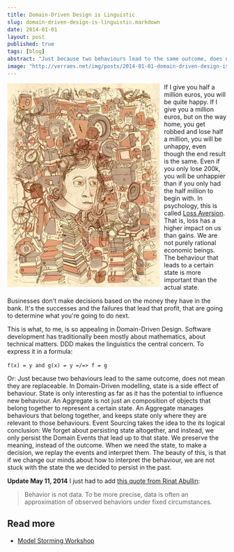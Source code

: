 ```yaml
---
title: Domain-Driven Design is Linguistic
slug: domain-driven-design-is-linguistic.markdown
date: 2014-01-01
layout: post
published: true
tags: [blog]
abstract: "Just because two behaviours lead to the same outcome, does not mean they are replaceable."
image: "http://verraes.net/img/posts/2014-01-01-domain-driven-design-is-linguistic/hoarding%20small.jpg"
---
```


<img style="float:left;margin-right: 10px"  src="/img/posts/2014-01-01-domain-driven-design-is-linguistic/hoarding small.jpg" title="Hoarding is an extreme form of loss aversion. http://jamesgulliverhancock.com/projects/hoarding/">

If I give you half a million euros, you will be quite happy. If I give you a million euros, but on the way home, you get robbed and lose half a million, you will be unhappy, even though the end result is the same. Even if you only lose 200k, you will be unhappier than if you only had the half million to begin with. In psychology, this is called [Loss Aversion](http://www.amazon.com/Thinking-Fast-Slow-Daniel-Kahneman/dp/0374533555). That is, loss has a higher impact on us than gains. We are not purely rational economic beings. The behaviour that leads to a certain state is more important than the actual state.

Businesses don't make decisions based on the money they have in the bank. It's the successes and the failures that lead that profit, that are going to determine what you're going to do next.

This is what, to me, is so appealing in Domain-Driven Design. Software development has traditionally been mostly about mathematics, about technical matters. DDD makes the linguistics the central concern. To express it in a formula:

`f(x) = y and g(x) = y =/=> f = g`

Or: Just because two behaviours lead to the same outcome, does not mean they are replaceable. In Domain-Driven modelling, state is a side effect of behaviour. State is only interesting as far as it has the potential to influence new behaviour. An Aggregate is not just an composition of objects that belong together to represent a certain state. An Aggregate manages behaviours that belong together, and keeps state only where they are relevant to those behaviours. Event Sourcing takes the idea to the its logical conclusion: We forget about persisting state altogether, and instead, we only persist the Domain Events that lead up to that state. We preserve the meaning, instead of the outcome. When we need the state, to make a decision, we replay the events and interpret them. The beauty of this, is that if we change our minds about how to interpret the behaviour, we are not stuck with the state the we decided to persist in the past.

**Update May 11, 2014** I just had to add [this quote from Rinat Abullin](https://twitter.com/abdullin/status/465463982347026432): 

<blockquote>Behavior is not data. To be more precise, data is often an approximation of observed behaviors under fixed circumstances.</blockquote>

## Read more

- [Model Storming Workshop](/2014/01/model-storming-workshop/)
